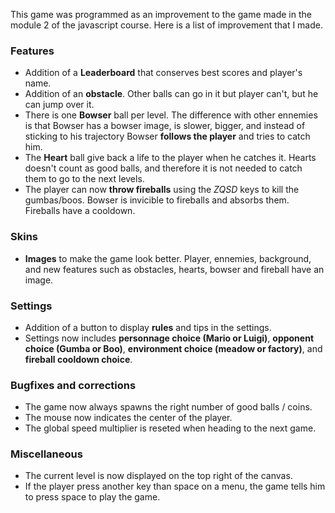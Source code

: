 This game was programmed as an improvement to the game made in the module 2 of the javascript course. Here is a list of improvement that I made.

### Features

- Addition of a **Leaderboard** that conserves best scores and player's name.
- Addition of an **obstacle**. Other balls can go in it but player can't, but he can jump over it.
- There is one **Bowser** ball per level. The difference with other ennemies is that Bowser has a bowser image, is slower, bigger, and instead of sticking to his trajectory Bowser **follows the player** and tries to catch him.
- The **Heart** ball give back a life to the player when he catches it. Hearts doesn't count as good balls, and therefore it is not needed to catch them to go to the next levels.
- The player can now **throw fireballs** using the *ZQSD* keys to kill the gumbas/boos. Bowser is invicible to fireballs and absorbs them. Fireballs have a cooldown.

### Skins

- **Images** to make the game look better. Player, ennemies, background, and new features such as obstacles, hearts, bowser and fireball have an image.

### Settings

- Addition of a button to display **rules** and tips in the settings.
- Settings now includes **personnage choice (Mario or Luigi)**, **opponent choice (Gumba or Boo)**, **environment choice (meadow or factory)**, and **fireball cooldown choice**.

### Bugfixes and corrections

- The game now always spawns the right number of good balls / coins.
- The mouse now indicates the center of the player.
- The global speed multiplier is reseted when heading to the next game.

### Miscellaneous

- The current level is now displayed on the top right of the canvas.
- If the player press another key than space on a menu, the game tells him to press space to play the game.
